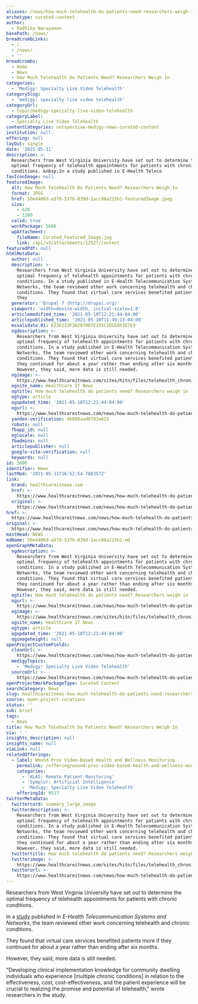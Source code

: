 ```yaml
---
aliases: /news/how-much-telehealth-do-patients-need-researchers-weigh-in
archetype: curated-content
author:
  - Radhika Narayanan
basePath: /news/
breadcrumbLinks:
  - /
  - /news/
  - ''
breadcrumbs:
  - Home
  - News
  - How Much Telehealth Do Patients Need? Researchers Weigh In
categories:
  - 'Medigy: Specialty Live Video Telehealth'
categorySlug:
  - 'medigy: specialty live video telehealth'
categoryUrl:
  - topic/medigy-specialty-live-video-telehealth
categoryLabel:
  - Specialty Live Video Telehealth
contentCategories: netspective-medigy-news-curated-content
institution: null
offering: null
layOut: single
date: '2021-05-11'
description: >-
  Researchers from West Virginia University have set out to determine the
  optimal frequency of telehealth appointments for patients with chronic
  conditions. &nbsp;In a study published in E-Health Teleco
favIconImage: null
featuredImage:
  alt: How Much Telehealth Do Patients Need? Researchers Weigh In
  format: JPEG
  href: 50e4406d-a378-537b-839d-1acc86a215b1-featuredImage.jpeg
  size:
    - 630
    - 1200
  valid: true
  workPackage: 5606
  wpAttachment:
    fileName: Curated_Featured_Image.jpg
    link: /api/v3/attachments/12527/content
featuredPdf: null
htmlMetaData:
  author: null
  description: >-
    Researchers from West Virginia University have set out to determine the
    optimal frequency of telehealth appointments for patients with chronic
    conditions. In a study published in E-Health Telecommunication Systems and
    Networks, the team reviewed other work concerning telehealth and chronic
    conditions. They found that virtual care services benefited patients more if
    they
  generator: 'Drupal 7 (http://drupal.org)'
  viewport: 'width=device-width, initial-scale=1.0'
  articlemodified_time: '2021-05-10T12:21:44-04:00'
  articlepublished_time: '2021-05-10T11:49:13-04:00'
  msvalidate.01: E23E222F362070D7E155C1DCE851E7E9
  ogdescription: >-
    Researchers from West Virginia University have set out to determine the
    optimal frequency of telehealth appointments for patients with chronic
    conditions. In a study published in E-Health Telecommunication Systems and
    Networks, the team reviewed other work concerning telehealth and chronic
    conditions. They found that virtual care services benefited patients more if
    they continued for about a year rather than ending after six months.
    However, they said, more data is still needed.
  ogimage: >-
    https://www.healthcareitnews.com/sites/hitn/files/telehealth_chronic_1200.jpg
  ogsite_name: Healthcare IT News
  ogtitle: How much telehealth do patients need? Researchers weigh in
  ogtype: article
  ogupdated_time: '2021-05-10T12:21:44-04:00'
  ogurl: >-
    https://www.healthcareitnews.com/news/how-much-telehealth-do-patients-need-researchers-weigh
  yandex-verification: 4b898aad0783a623
  robots: null
  fbapp_id: null
  oglocale: null
  fbadmins: null
  articlepublisher: null
  google-site-verification: null
  keywords: null
id: 5606
identifier: News
lastMod: '2021-05-11T16:52:54.788357Z'
link:
  brand: healthcareitnews.com
  href: >-
    https://www.healthcareitnews.com/news/how-much-telehealth-do-patients-need-researchers-weigh
  original: >-
    https://www.healthcareitnews.com/news/how-much-telehealth-do-patients-need-researchers-weigh
href: >-
  https://www.healthcareitnews.com/news/how-much-telehealth-do-patients-need-researchers-weigh
original: >-
  https://www.healthcareitnews.com/news/how-much-telehealth-do-patients-need-researchers-weigh
mastHead: NEWS
mdName: 50e4406d-a378-537b-839d-1acc86a215b1.md
openGraphMetaData:
  ogdescription: >-
    Researchers from West Virginia University have set out to determine the
    optimal frequency of telehealth appointments for patients with chronic
    conditions. In a study published in E-Health Telecommunication Systems and
    Networks, the team reviewed other work concerning telehealth and chronic
    conditions. They found that virtual care services benefited patients more if
    they continued for about a year rather than ending after six months.
    However, they said, more data is still needed.
  ogtitle: How much telehealth do patients need? Researchers weigh in
  ogurl: >-
    https://www.healthcareitnews.com/news/how-much-telehealth-do-patients-need-researchers-weigh
  ogimage: >-
    https://www.healthcareitnews.com/sites/hitn/files/telehealth_chronic_1200.jpg
  ogsite_name: Healthcare IT News
  ogtype: article
  ogupdated_time: '2021-05-10T12:21:44-04:00'
  ogimageheight: null
openProjectCustomFields:
  cleanUrl: >-
    https://www.healthcareitnews.com/news/how-much-telehealth-do-patients-need-researchers-weigh
  medigyTopics:
    - 'Medigy: Specialty Live Video Telehealth'
  sourceUrl: >-
    https://www.healthcareitnews.com/news/how-much-telehealth-do-patients-need-researchers-weigh
openProjectWorkPackageType: Curated Content
searchCategory: News
slug: healthcareitnews-how-much-telehealth-do-patients-need-researchers-weigh-in
source: open-project-curations
status: ''
sub: brief
tags:
  - News
title: How Much Telehealth Do Patients Need? Researchers Weigh In
via: ' '
insights_description: null
insights_name: null
viaLink: null
relatedOfferings:
  - label: Wound Pros Video-Based Health and Wellness Monitoring
    permalink: /offering/wound-pros-video-based-health-and-wellness-monitoring
    categories:
      - 'KLAS: Remote Patient Monitoring'
      - 'Symplur: Artificial Intelligence'
      - 'Medigy: Specialty Live Video Telehealth'
    offeringId: 9517
twitterMetaData:
  twittercard: summary_large_image
  twitterdescription: >-
    Researchers from West Virginia University have set out to determine the
    optimal frequency of telehealth appointments for patients with chronic
    conditions. In a study published in E-Health Telecommunication Systems and
    Networks, the team reviewed other work concerning telehealth and chronic
    conditions. They found that virtual care services benefited patients more if
    they continued for about a year rather than ending after six months.
    However, they said, more data is still needed.
  twittertitle: How much telehealth do patients need? Researchers weigh in
  twitterimage: >-
    https://www.healthcareitnews.com/sites/hitn/files/telehealth_chronic_1200.jpg
  twitterurl: >-
    https://www.healthcareitnews.com/news/how-much-telehealth-do-patients-need-researchers-weigh
---
```

<p>Researchers from West Virginia University have set out to determine the optimal frequency of telehealth appointments for patients with chronic conditions. &nbsp;</p><p>In a <a href="https://www.scirp.org/journal/paperinformation.aspx?paperid=107679">study</a> published in <i>E-Health Telecommunication Systems and Networks</i>, the team reviewed other work concerning telehealth and chronic conditions.</p><p>They found that virtual care services benefited patients more if they continued for about a year rather than ending after six months. &nbsp;</p><p>However, they said, more data is still needed.&nbsp; &nbsp;</p><p>"Developing clinical implementation knowledge for community dwelling individuals who experience [multiple chronic conditions] in relation to the effectiveness, cost, cost-effectiveness, and the patient experience will be crucial to realizing the promise and potential of telehealth," wrote researchers in the study. &nbsp;</p>